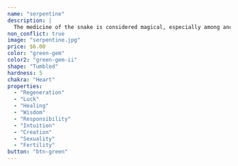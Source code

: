 ```yaml
---
name: "serpentine"
description: |
  The medicine of the snake is considered magical, especially among ancient healers, who used the Serpentine crystal stone as an antidote for deadly snakebites. In crystal healing, the Serpentine crystal meaning harnesses powerful healing energy that works to create an energetic and protective shield around the body. When you feel safe and guarded from proverbial snakebites, it gives you the freedom and security you need to glow with love and happiness.
non_conflict: true
image: "serpentine.jpg"
price: $6.00
color: "green-gem"
color2: "green-gem-ii"
shape: "Tumbled"
hardness: 5
chakra: "Heart"
properties:
  - "Regeneration"
  - "Luck"
  - "Healing"
  - "Wisdom"
  - "Responsibility"
  - "Intuition"
  - "Creation"
  - "Sexuality"
  - "Fertility"
button: "btn-green"
---
```

